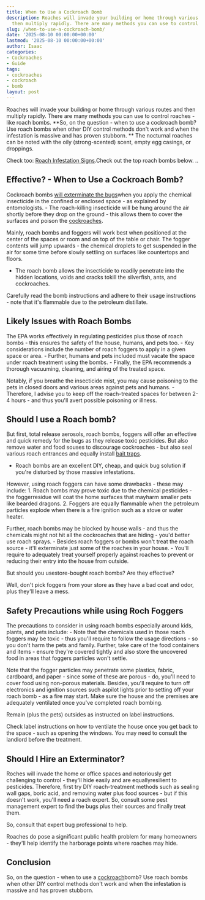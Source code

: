 ```yaml
---
title: When to Use a Cockroach Bomb
description: Roaches will invade your building or home through various routes and
  then multiply rapidly. There are many methods you can use to control roaches
slug: /when-to-use-a-cockroach-bomb/
date: '2025-08-10 00:00:00+00:00'
lastmod: '2025-08-10 00:00:00+00:00'
author: Isaac
categories:
- Cockroaches
- Guide
tags:
- cockroaches
- cockroach
- bomb
layout: post
---
```

Roaches will invade your building or home through various routes and then multiply rapidly. There are many methods you can use to control roaches - like roach bombs. **So, on the question - when to use a cockroach bomb? Use roach bombs when other DIY control methods don't work and when the infestation is massive and has proven stubborn. ** The nocturnal roaches can be noted with the oily (strong-scented) scent, empty egg casings, or droppings.

Check too: [Roach Infestation Signs](https://pestpolicy.com/signs-of-a-cockroach-infestation/).Check out the top roach bombs below. ..

##  Effective? - When to Use a Cockroach Bomb?

Cockroach bombs [will exterminate the bugs](https://entomology.ca.uky.edu/ef643)when you apply the chemical insecticide in the confined or enclosed space - as explained by entomologists. - The roach-killing insecticide will be hung around the air shortly before they drop on the ground - this allows them to cover the surfaces and poison the [cockroaches](https://pestpolicy.com/cockroach-eggs/).

Mainly, roach bombs and foggers will work best when positioned at the center of the spaces or room and on top of the table or chair. The fogger contents will jump upwards - the chemical droplets to get suspended in the air for some time before slowly settling on surfaces like countertops and floors.

- The roach bomb allows the insecticide to readily penetrate into the hidden locations, voids and cracks tokill the silverfish, ants, and cockroaches.

Carefully read the bomb instructions and adhere to their usage instructions - note that it's flammable due to the petroleum distillate.

##  Likely Issues with Roach Bombs

The EPA works effectively in regulating pesticides plus those of roach bombs - this ensures the safety of the house, humans, and pets too. - Key considerations include the number of roach foggers to apply in a given space or area. - Further, humans and pets included must vacate the space under roach treatment using the bombs. - Finally, the EPA recommends a thorough vacuuming, cleaning, and airing of the treated space.

Notably, if you breathe the insecticide mist, you may cause poisoning to the pets in closed doors and various areas against pets and humans. - Therefore, I advise you to keep off the roach-treated spaces for between 2-4 hours - and thus you'll avert possible poisoning or illness.

##  Should I use a Roach bomb?

But first, total release aerosols, roach bombs, foggers will offer an effective and quick remedy for the bugs as they release toxic pesticides. But also remove water and food souses to discourage cockroaches - but also seal various roach entrances and equally install [bait traps](https://www.terminix.com/pest-control/cockroaches/removal/traps/).

- Roach bombs are an excellent DIY, cheap, and quick bug solution if you're disturbed by those massive infestations.

However, using roach foggers can have some drawbacks - these may include: 1. Roach bombs may prove toxic due to the chemical pesticides - the foggerresidue will coat the home surfaces that mayharm smaller pets like bearded dragons. 2. Foggers are equally flammable when the petroleum particles explode when there is a fire ignition such as a stove or water heater.

Further, roach bombs may be blocked by house walls - and thus the chemicals might not hit all the cockroaches that are hiding - you'd better use roach sprays. - Besides roach foggers or bombs won't treat the roach source - it'll exterminate just some of the roaches in your house. - You'll require to adequately treat yourself properly against roaches to prevent or reducing their entry into the house from outside.

But should you usestore-bought roach bombs? Are they effective?

Well, don't pick foggers from your store as they have a bad coat and odor, plus they'll leave a mess.

##  Safety Precautions while using Roch Foggers

The precautions to consider in using roach bombs especially around kids, plants, and pets include: - Note that the chemicals used in those roach foggers may be toxic - thus you'll require to follow the usage directions - so you don't harm the pets and family. Further, take care of the food containers and items - ensure they're covered tightly and also store the uncovered food in areas that foggers particles won't settle.

Note that the fogger particles may penetrate some plastics, fabric, cardboard, and paper - since some of these are porous - do, you'll need to cover food using non-porous materials. Besides, you'll require to turn off electronics and ignition sources such aspilot lights prior to setting off your roach bomb - as a fire may start. Make sure the house and the premises are adequately ventilated once you've completed roach bombing.

Remain (plus the pets) outsides as instructed on label instructions.

Check label instructions on how to ventilate the house once you get back to the space - such as opening the windows. You may need to consult the landlord before the treatment.

##  Should I Hire an Exterminator?

Roches will invade the home or office spaces and notoriously get challenging to control - they'll hide easily and are equallyresilient to pesticides. Therefore, first try DIY roach-treatment methods such as sealing wall gaps, boric acid, and removing water plus food sources - but if this doesn't work, you'll need a roach expert. So, consult some pest management expert to find the bugs plus their sources and finally treat them.

So, consult that expert bug professional to help.

Roaches do pose a significant public health problem for many homeowners - they'll help identify the harborage points where roaches may hide.

##  Conclusion

So, on the question - when to use a [cockroach](https://pestpolicy.com/cockroach-vs-palmetto-bug/)bomb? Use roach bombs when other DIY control methods don't work and when the infestation is massive and has proven stubborn.